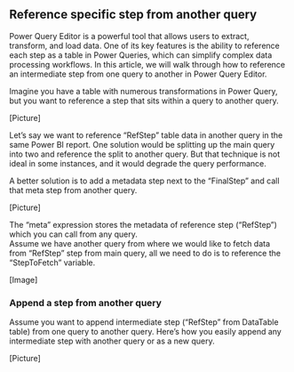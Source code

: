 ## **Reference specific step from another query**

Power Query Editor is a powerful tool that allows users to extract, transform, and load data. One of its key features is the ability to reference each step as a table in Power Queries, which can simplify complex data processing workflows. In this article, we will walk through how to reference an intermediate step from one query to another in Power Query Editor.

Imagine you have a table with numerous transformations in Power Query, but you want to reference a step that sits within a query to another query.


[Picture]

Let’s say we want to reference “RefStep” table data in another query in the same Power BI report. One solution would be splitting up the main query into two and reference the split to another query. But that technique is not ideal in some instances, and it would degrade the query performance.

A better solution is to add a metadata step next to the “FinalStep” and call that meta step from another query.
 

[Picture]


The “meta” expression stores the metadata of reference step (“RefStep”) which you can call from any query.  
Assume we have another query from where we would like to fetch data from “RefStep” step from main query, all we need to do is to reference the “StepToFetch” variable.
 

[Image]

### Append a step from another query 

Assume you want to append intermediate step (“RefStep” from DataTable table) from one query to another query. Here’s how you easily append any intermediate step with another query or as a new query.

[Picture]

